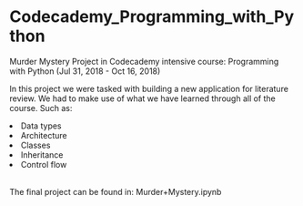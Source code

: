 # Codecademy_Programming_with_Python
Murder Mystery Project in Codecademy intensive course: Programming with Python (Jul 31, 2018 - Oct 16, 2018)

In this project we were tasked with building a new application for literature review. We had to make use of what we have learned through all of the course. Such as:
  <li>Data types</li>
  <li>Architecture</li>
  <li>Classes</li>
  <li>Inheritance</li>
  <li>Control flow</li><br>
  
The final project can be found in: Murder+Mystery.ipynb
